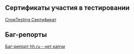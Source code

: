 ## Сертификаты участия в тестировании
[CrowTesting Сертификат]([https://pages.github.com/]([https://docs.google.com/spreadsheets/d/1VZ-kiM_GLxF-2pv-UiUrkqqoigFSiid8KAhRnvqa58o/edit?usp=sharing)](https://github.com/cptTAYROS/-/blob/main/crowTesting%D0%A1%D0%B5%D1%80%D1%82%D0%B8%D1%84%D0%B8%D0%BA%D0%B0%D1%82.png))
## Баг-репорты
[Баг-репорт hh.ru - нет капчи]([https://pages.github.com/](https://docs.google.com/spreadsheets/d/1VZ-kiM_GLxF-2pv-UiUrkqqoigFSiid8KAhRnvqa58o/edit?usp=sharing))
